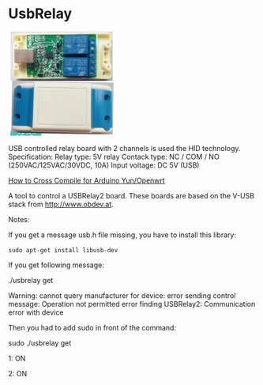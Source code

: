 UsbRelay
========

![ScreenShot](https://raw.githubusercontent.com/sonnyyu/UsbRelay/master/usbrelay.png)

USB controlled relay board with 2 channels is used the HID technology.
Specification: Relay type: 5V relay Contack type: NC / COM / NO  (250VAC/125VAC/30VDC, 10A) 
Input voltage: DC 5V (USB)

[How to Cross Compile for Arduino Yun/Openwrt](https://raw.githubusercontent.com/sonnyyu/UsbRelay/master/compileforarduinoyun.md)

A tool to control a USBRelay2 board.
These boards are based on the V-USB stack from http://www.obdev.at.

Notes:

If you get a message usb.h file missing, you have to install this library:

	sudo apt-get install libusb-dev

If you get following message:

./usbrelay get

Warning: cannot query manufacturer for device: error sending control message: Operation not permitted
error finding USBRelay2: Communication error with device

Then you had to add sudo in front of the command:

sudo ./usbrelay get

 1: ON

 2: ON
 
 
